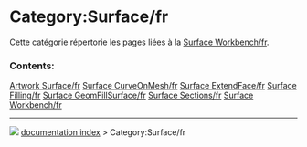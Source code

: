 # Category:Surface/fr
Cette catégorie répertorie les pages liées à la [Surface Workbench/fr](Surface_Workbench/fr.md).

### Contents:

    
  [Artwork Surface/fr](Artwork_Surface/fr.md)       [Surface CurveOnMesh/fr](Surface_CurveOnMesh/fr.md)           [Surface ExtendFace/fr](Surface_ExtendFace/fr.md)
  [Surface Filling/fr](Surface_Filling/fr.md)       [Surface GeomFillSurface/fr](Surface_GeomFillSurface/fr.md)   [Surface Sections/fr](Surface_Sections/fr.md)
  [Surface Workbench/fr](Surface_Workbench/fr.md)



---
![](images/Right_arrow.png) [documentation index](../README.md) > Category:Surface/fr

